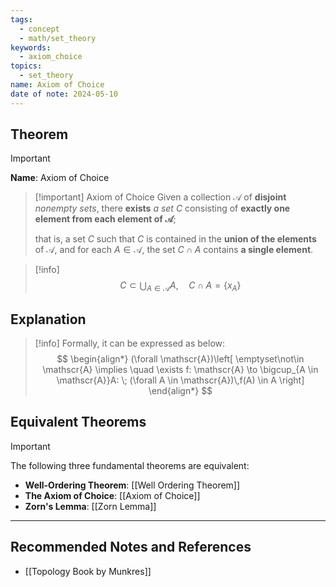 ```yaml
---
tags:
  - concept
  - math/set_theory
keywords:
  - axiom_choice
topics:
  - set_theory
name: Axiom of Choice
date of note: 2024-05-10
---
```


## Theorem

>[!important]
>**Name**: Axiom of Choice

>[!important] Axiom of Choice
>Given a collection $\mathscr{A}$ of **disjoint** *nonempty sets*, there **exists** *a set* $C$ consisting of **exactly one element from each element of $\mathscr{A}$**; 
>
>that is, a set $C$ such that $C$ is contained in the **union of the elements** of $\mathcal{A}$, and for each $A \in \mathscr{A}$, the set $C \cap A$ contains **a single element**.


>[!info]
>$$
>C \subset \bigcup_{A\in \mathscr{A}}A, \quad C\cap A = \{x_{A}\}
>$$

## Explanation

>[!info]
>Formally, it can be expressed as below:
>$$
>\begin{align*}
>(\forall \mathscr{A})\left[ \emptyset\not\in \mathscr{A} \implies \quad \exists f: \mathscr{A} \to \bigcup_{A \in \mathscr{A}}A: \; (\forall A \in \mathscr{A})\,f(A) \in A  \right]
\end{align*}
>$$

## Equivalent Theorems

>[!important]
>The following three fundamental theorems are equivalent:
>- **Well-Ordering Theorem**: [[Well Ordering Theorem]] 
>- **The Axiom of Choice**: [[Axiom of Choice]]
>- **Zorn's Lemma**: [[Zorn Lemma]]



-----------
##  Recommended Notes and References


- [[Topology Book by Munkres]]